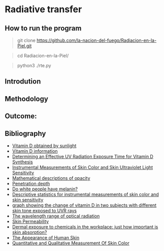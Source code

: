 # Radiative transfer

## How to run the program

   > git clone https://github.com/la-nacion-del-fuego/Radiacion-en-la-Piel.git
   
   > cd Radiacion-en-la-Piel/  
   
   > python3 ./rte.py

## Introdution

## Methodology

## Outcome:
## Bibliography
- [Vitamin D obtained by sunlight](http://www.fundaciondn.org/reto/la-vitamina-d-la-de-la-luz-del-sol/?fbclid=IwAR2u47-OlbKQqV20ZUsU_-hjoF41DZp2SRDyKN9KwALsftvezPtMaA5GKqM)
- [Vitamin D information](https://www.ncbi.nlm.nih.gov/pmc/articles/PMC3897598/?fbclid=IwAR2aO93VCq1d-P38d-78dmIxr7gtQLNWCd_FlABwEJEpYLZssLmnR_uovio)
- [Determining an Effective UV Radiation Exposure Time for Vitamin D Synthesis](https://onlinelibrary.wiley.com/doi/full/10.1111/php.12651)
- [Instrumental Measurements of Skin Color and Skin Ultraviolet Light Sensitivity](https://academic.oup.com/aje/article/156/4/353/112408)
- [Mathematical descriptions of opacity](https://en.wikipedia.org/wiki/Mathematical_descriptions_of_opacity)
- [Penetration depth](https://en.wikipedia.org/wiki/Penetration_depth)
- [Do white people have melanin?](https://www.quora.com/Do-white-people-have-melanin)
- [Descriptive statistics for instrumental measurements of skin color and skin sensitivity](https://academic.oup.com/view-large/867813)
- [graph showing the change of vitamin D in two subjects with different skin tone exposed to UVR rays](https://www.ncbi.nlm.nih.gov/pmc/articles/PMC3897598/figure/F33/)
- [The wavelength range of optical radiation](https://light-measurement.com/wavelength-range/?fbclid=IwAR0e8eht2FegvKUaKIGRH4NbMUdpR1__XrhesbgqO9w2EURHxQeKXcd4asQ)
- [Skin Permeability](https://www.sciencedirect.com/topics/medicine-and-dentistry/skin-permeability)
- [Dermal exposure to chemicals in the workplace: just how important is skin absorption?](https://oem.bmj.com/content/61/4/376.full)
- [The Appearance of Human Skin](http://www1.cs.columbia.edu/CAVE/publications/pdfs/Igarashi_CUTR05.pdf)
- [Quantitative and Qualitative Measurement Of Skin Color](http://www.cedlabs.com/wp-content/uploads/2014/08/Color-de-la-piel.pdf)
